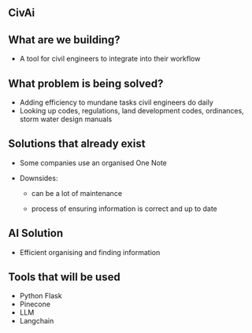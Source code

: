## CivAi

## What are we building?

- A tool for civil engineers to integrate into their workflow

## What problem is being solved?

- Adding efficiency to mundane tasks civil engineers do daily
- Looking up codes, regulations, land development codes, ordinances, storm water design manuals

## Solutions that already exist

- Some companies use an organised One Note

- Downsides:

  - can be a lot of maintenance

  - process of ensuring information is correct and up to date

## AI Solution

- Efficient organising and finding information

## Tools that will be used

- Python Flask
- Pinecone
- LLM
- Langchain

